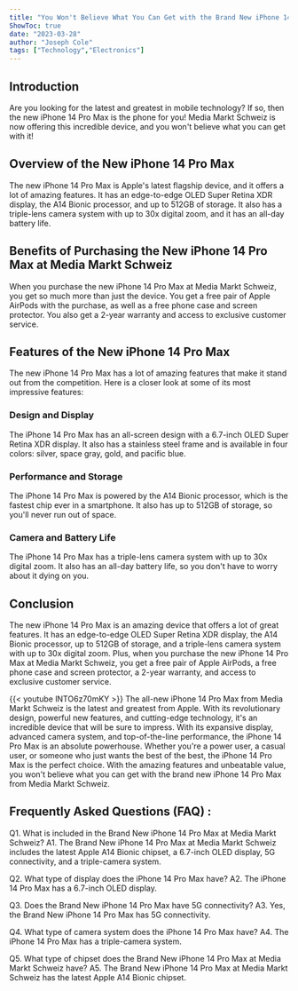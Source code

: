 ```yaml
---
title: "You Won't Believe What You Can Get with the Brand New iPhone 14 Pro Max at Media Markt Schweiz!"
ShowToc: true 
date: "2023-03-28"
author: "Joseph Cole" 
tags: ["Technology","Electronics"]
---
```

## Introduction

Are you looking for the latest and greatest in mobile technology? If so, then the new iPhone 14 Pro Max is the phone for you! Media Markt Schweiz is now offering this incredible device, and you won't believe what you can get with it! 

## Overview of the New iPhone 14 Pro Max

The new iPhone 14 Pro Max is Apple's latest flagship device, and it offers a lot of amazing features. It has an edge-to-edge OLED Super Retina XDR display, the A14 Bionic processor, and up to 512GB of storage. It also has a triple-lens camera system with up to 30x digital zoom, and it has an all-day battery life. 

## Benefits of Purchasing the New iPhone 14 Pro Max at Media Markt Schweiz

When you purchase the new iPhone 14 Pro Max at Media Markt Schweiz, you get so much more than just the device. You get a free pair of Apple AirPods with the purchase, as well as a free phone case and screen protector. You also get a 2-year warranty and access to exclusive customer service. 

## Features of the New iPhone 14 Pro Max

The new iPhone 14 Pro Max has a lot of amazing features that make it stand out from the competition. Here is a closer look at some of its most impressive features: 

### Design and Display

The iPhone 14 Pro Max has an all-screen design with a 6.7-inch OLED Super Retina XDR display. It also has a stainless steel frame and is available in four colors: silver, space gray, gold, and pacific blue. 

### Performance and Storage

The iPhone 14 Pro Max is powered by the A14 Bionic processor, which is the fastest chip ever in a smartphone. It also has up to 512GB of storage, so you'll never run out of space. 

### Camera and Battery Life

The iPhone 14 Pro Max has a triple-lens camera system with up to 30x digital zoom. It also has an all-day battery life, so you don't have to worry about it dying on you. 

## Conclusion

The new iPhone 14 Pro Max is an amazing device that offers a lot of great features. It has an edge-to-edge OLED Super Retina XDR display, the A14 Bionic processor, up to 512GB of storage, and a triple-lens camera system with up to 30x digital zoom. Plus, when you purchase the new iPhone 14 Pro Max at Media Markt Schweiz, you get a free pair of Apple AirPods, a free phone case and screen protector, a 2-year warranty, and access to exclusive customer service.

{{< youtube lNTO6z70mKY >}} 
The all-new iPhone 14 Pro Max from Media Markt Schweiz is the latest and greatest from Apple. With its revolutionary design, powerful new features, and cutting-edge technology, it's an incredible device that will be sure to impress. With its expansive display, advanced camera system, and top-of-the-line performance, the iPhone 14 Pro Max is an absolute powerhouse. Whether you're a power user, a casual user, or someone who just wants the best of the best, the iPhone 14 Pro Max is the perfect choice. With the amazing features and unbeatable value, you won't believe what you can get with the brand new iPhone 14 Pro Max from Media Markt Schweiz.

## Frequently Asked Questions (FAQ) :
Q1. What is included in the Brand New iPhone 14 Pro Max at Media Markt Schweiz? 
A1. The Brand New iPhone 14 Pro Max at Media Markt Schweiz includes the latest Apple A14 Bionic chipset, a 6.7-inch OLED display, 5G connectivity, and a triple-camera system. 

Q2. What type of display does the iPhone 14 Pro Max have? 
A2. The iPhone 14 Pro Max has a 6.7-inch OLED display. 

Q3. Does the Brand New iPhone 14 Pro Max have 5G connectivity? 
A3. Yes, the Brand New iPhone 14 Pro Max has 5G connectivity. 

Q4. What type of camera system does the iPhone 14 Pro Max have? 
A4. The iPhone 14 Pro Max has a triple-camera system. 

Q5. What type of chipset does the Brand New iPhone 14 Pro Max at Media Markt Schweiz have? 
A5. The Brand New iPhone 14 Pro Max at Media Markt Schweiz has the latest Apple A14 Bionic chipset.


